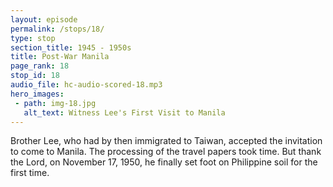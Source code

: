 ```yaml
---
layout: episode
permalink: /stops/18/
type: stop
section_title: 1945 - 1950s
title: Post-War Manila
page_rank: 18
stop_id: 18
audio_file: hc-audio-scored-18.mp3
hero_images:
 - path: img-18.jpg
   alt_text: Witness Lee's First Visit to Manila
---
```


Brother Lee, who had by then immigrated to Taiwan, accepted the invitation to come to Manila. The processing of the travel papers took time. But thank the Lord, on November 17, 1950, he finally set foot on Philippine soil for the first time.

<!---
title: 戰後的馬尼拉

李弟兄當時已移居到臺灣。他接受邀請前來馬尼拉。他的入境手續經過一段時間纔辦理妥當。感謝主，李常受於1950年十一月十七日頭一次踏上菲律濱這個國家。
--->

<!--- TRANSCRIPT
At that time, Brother Lee was already in Taiwan. In 1949, when it became apparent that the Communists would prevail in China, Brother Nee insisted that Brother Lee emigrate to carry on their work in Taiwan and throughout the Far East; Brother Lee agreed. 

Meanwhile, in 1946, the Philippines had also become an independent country, and the Philippine government restricted the entry of Chinese citizens. Therefore, it was difficult for Chinese people to obtain a visa. 

It was not until the end of 1950 that the travel papers of Brother Lee were successfully processed, and a visa was obtained. Thus, on November 17, 1950, Witness Lee finally set foot on Philippine soil for the first time.

Initially, Brother Lee was given hospitality at the meeting hall in Soler Street. However, due to the presence of many mosquitoes and insects, on the third day of his visit, Brother Lee contracted a severe case of dysentery and was rushed to the emergency ward. By the Lord’s mercy, he recovered. 

李弟兄當時已經在臺灣。1949年當共軍將佔領全中國時，倪弟兄執意李弟兄移居到臺灣來實行工作，包括遠東，李弟兄也同意了。

菲律濱於1946年也成為獨立的國家。菲律濱政府限制中國人的入境，因此中國人很難拿到簽證。

李弟兄的入境手續直到1950年纔辦理妥當。因此李常受於1950年十一月十七日頭一次踏上菲律濱這個國家。

起初李弟兄被接待在Soler街的會所。然而，由於許多蒼蠅和蟲子，李弟兄在訪問的第三天感染痢疾，被送到急診室。主的憐憫讓他得以康復。
-->
